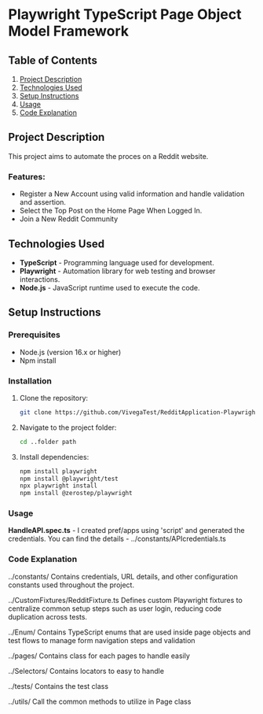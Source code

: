 # Playwright TypeScript Page Object Model Framework


## Table of Contents
1. [Project Description](#project-description)
2. [Technologies Used](#technologies-used)
3. [Setup Instructions](#setup-instructions)
4. [Usage](#usage)
5. [Code Explanation](#code-explanation)


## Project Description
This project aims to automate the proces on a Reddit website. 

### Features:
- Register a New Account using valid information and handle validation and assertion.
- Select the Top Post on the Home Page When Logged In.
-  Join a New Reddit Community

## Technologies Used
- **TypeScript** - Programming language used for development.
- **Playwright** - Automation library for web testing and browser interactions.
- **Node.js** - JavaScript runtime used to execute the code.

## Setup Instructions

### Prerequisites
- Node.js (version 16.x or higher)
- Npm install

### Installation

1. Clone the repository:
    ```bash
    git clone https://github.com/VivegaTest/RedditApplication-PlaywrightAutomation.git
    ```

2. Navigate to the project folder:
    ```bash
    cd ..folder path
    ```

3. Install dependencies:
    ```bash
    npm install playwright
    npm install @playwright/test
    npx playwright install
    npm install @zerostep/playwright
    ```

### Usage
**HandleAPI.spec.ts** -  I created pref/apps using 'script' and generated the credentials. 
You can find the details - ../constants/APIcredentials.ts

### Code Explanation

../constants/
    Contains credentials, URL details, and other configuration constants used throughout the project.

../CustomFixtures/RedditFixture.ts
    Defines custom Playwright fixtures to centralize common setup steps such as user login, reducing code duplication across tests.

../Enum/
    Contains TypeScript enums that are used inside page objects and test flows to manage form navigation steps and validation

../pages/
    Contains class for each pages to handle easily

../Selectors/
  Contains locators to easy to handle

../tests/
    Contains the test class

../utils/
    Call the common methods to utilize in Page class

    
